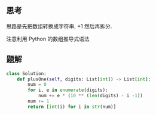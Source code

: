 ## 思考

思路是先把数组转换成字符串, +1 然后再拆分.

注意利用 Python 的数组推导式语法

## 题解

```python
class Solution:
    def plusOne(self, digits: List[int]) -> List[int]:
        num = 0
        for i, e in enumerate(digits):
            num += e * (10 ** (len(digits) - i -1))
        num += 1
        return [int(i) for i in str(num)]
```
